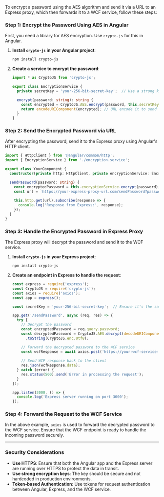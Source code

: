 To encrypt a password using the AES algorithm and send it via a URL to an Express proxy, which then forwards it to a WCF service, follow these steps:

### **Step 1: Encrypt the Password Using AES in Angular**
First, you need a library for AES encryption. Use `crypto-js` for this in Angular.

1. **Install `crypto-js` in your Angular project**:
   ```bash
   npm install crypto-js
   ```

2. **Create a service to encrypt the password**:

   ```typescript
   import * as CryptoJS from 'crypto-js';

   export class EncryptionService {
     private secretKey = 'your-256-bit-secret-key';  // Use a strong key

     encrypt(password: string): string {
       const encrypted = CryptoJS.AES.encrypt(password, this.secretKey).toString();
       return encodeURIComponent(encrypted); // URL encode it to send in URL
     }
   }
   ```

### **Step 2: Send the Encrypted Password via URL**
After encrypting the password, send it to the Express proxy using Angular's HTTP client.

```typescript
import { HttpClient } from '@angular/common/http';
import { EncryptionService } from './encryption.service';

export class YourComponent {
  constructor(private http: HttpClient, private encryptionService: EncryptionService) {}

  sendPassword(password: string) {
    const encryptedPassword = this.encryptionService.encrypt(password);
    const url = `https://your-express-proxy-url.com/sendPassword?password=${encryptedPassword}`;
    
    this.http.get(url).subscribe(response => {
      console.log('Response from Express:', response);
    });
  }
}
```

### **Step 3: Handle the Encrypted Password in Express Proxy**
The Express proxy will decrypt the password and send it to the WCF service.

1. **Install `crypto-js` in your Express project**:
   ```bash
   npm install crypto-js
   ```

2. **Create an endpoint in Express to handle the request**:

   ```javascript
   const express = require('express');
   const CryptoJS = require('crypto-js');
   const axios = require('axios');
   const app = express();

   const secretKey = 'your-256-bit-secret-key';  // Ensure it's the same key used in Angular

   app.get('/sendPassword', async (req, res) => {
     try {
       // Decrypt the password
       const encryptedPassword = req.query.password;
       const decryptedPassword = CryptoJS.AES.decrypt(decodeURIComponent(encryptedPassword), secretKey)
         .toString(CryptoJS.enc.Utf8);

       // Forward the decrypted password to the WCF service
       const wcfResponse = await axios.post('https://your-wcf-service-url', { password: decryptedPassword });
       
       // Send WCF response back to the client
       res.json(wcfResponse.data);
     } catch (error) {
       res.status(500).send('Error in processing the request');
     }
   });

   app.listen(3000, () => {
     console.log('Express server running on port 3000');
   });
   ```

### **Step 4: Forward the Request to the WCF Service**
In the above example, `axios` is used to forward the decrypted password to the WCF service. Ensure that the WCF endpoint is ready to handle the incoming password securely.

---

### **Security Considerations**
- **Use HTTPS**: Ensure that both the Angular app and the Express server are running over HTTPS to protect the data in transit.
- **Use strong encryption keys**: The key should be secure and not hardcoded in production environments.
- **Token-based Authentication**: Use tokens for request authentication between Angular, Express, and the WCF service.
